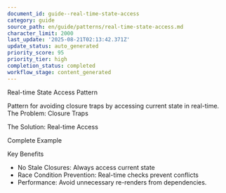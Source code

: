 ```yaml
---
document_id: guide--real-time-state-access
category: guide
source_path: en/guide/patterns/real-time-state-access.md
character_limit: 2000
last_update: '2025-08-21T02:13:42.371Z'
update_status: auto_generated
priority_score: 95
priority_tier: high
completion_status: completed
workflow_stage: content_generated
---
```

Real-time State Access Pattern

Pattern for avoiding closure traps by accessing current state in real-time. The Problem: Closure Traps

The Solution: Real-time Access

Complete Example

Key Benefits

- No Stale Closures: Always access current state
- Race Condition Prevention: Real-time checks prevent conflicts
- Performance: Avoid unnecessary re-renders from dependencies.
